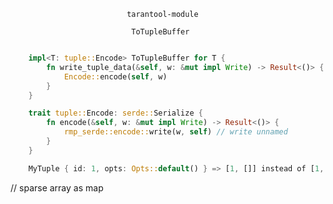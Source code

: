 
                              tarantool-module

                               ToTupleBuffer

```rust

    impl<T: tuple::Encode> ToTupleBuffer for T {
        fn write_tuple_data(&self, w: &mut impl Write) -> Result<()> {
            Encode::encode(self, w)
        }
    }

    trait tuple::Encode: serde::Serialize {
        fn encode(&self, w: &mut impl Write) -> Result<()> {
            rmp_serde::encode::write(w, self) // write unnamed
        }
    }

    MyTuple { id: 1, opts: Opts::default() } => [1, []] instead of [1, {}]

```


// sparse array as map
